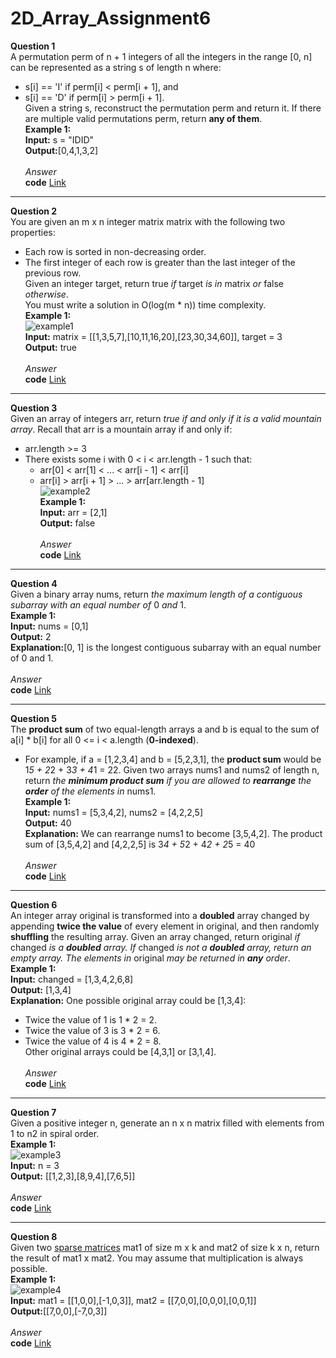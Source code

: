 # 2D_Array_Assignment6
**Question 1**<br>
A permutation perm of n + 1 integers of all the integers in the range [0, n] can be represented as a string s of length n where:<br>
- s[i] == 'I' if perm[i] < perm[i + 1], and<br>
- s[i] == 'D' if perm[i] > perm[i + 1].<br>
Given a string s, reconstruct the permutation perm and return it. If there are multiple valid permutations perm, return **any of them**.<br>
**Example 1:**<br>
**Input:** s = "IDID"<br>
**Output:**[0,4,1,3,2]<br><br>
*Answer*<br>
**code** [Link]()<br>
*********************************************************************************************************************************
**Question 2**<br>
You are given an m x n integer matrix matrix with the following two properties:<br>
- Each row is sorted in non-decreasing order.<br>
- The first integer of each row is greater than the last integer of the previous row.<br>
Given an integer target, return true *if* target *is in* matrix *or* false *otherwise*.<br>
You must write a solution in O(log(m * n)) time complexity.<br>
**Example 1:**<br>
![example1]()<br>
**Input:** matrix = [[1,3,5,7],[10,11,16,20],[23,30,34,60]], target = 3<br>
**Output:** true<br><br>
*Answer*<br>
**code** [Link]()<br>
*********************************************************************************************************************************
**Question 3**<br>
Given an array of integers arr, return *true if and only if it is a valid mountain array*.
Recall that arr is a mountain array if and only if:<br>
- arr.length >= 3<br>
- There exists some i with 0 < i < arr.length - 1 such that:<br>
    - arr[0] < arr[1] < ... < arr[i - 1] < arr[i]<br>
    - arr[i] > arr[i + 1] > ... > arr[arr.length - 1]<br>
 ![example2]()<br>
 **Example 1:**<br>
**Input:** arr = [2,1]<br>
**Output:** false<br><br>
*Answer*<br>
**code** [Link]()<br>
*********************************************************************************************************************************
**Question 4**<br>
Given a binary array nums, return *the maximum length of a contiguous subarray with an equal number of* 0 *and* 1.<br>
**Example 1:**<br>
**Input:** nums = [0,1]<br>
**Output:** 2<br>
**Explanation:**[0, 1] is the longest contiguous subarray with an equal number of 0 and 1.<br><br>
*Answer*<br>
**code** [Link]()<br>
*********************************************************************************************************************************
**Question 5**<br>
The **product sum** of two equal-length arrays a and b is equal to the sum of a[i] * b[i] for all 0 <= i < a.length (**0-indexed**).
- For example, if a = [1,2,3,4] and b = [5,2,3,1], the **product sum** would be 1*5 + 2*2 + 3*3 + 4*1 = 22.
Given two arrays nums1 and nums2 of length n, return *the **minimum product sum** if you are allowed to **rearrange** the **order** of the elements in* nums1.<br>
**Example 1:**<br>
**Input:** nums1 = [5,3,4,2], nums2 = [4,2,2,5]<br>
**Output:** 40<br>
**Explanation:** We can rearrange nums1 to become [3,5,4,2]. The product sum of [3,5,4,2] and [4,2,2,5] is 3*4 + 5*2 + 4*2 + 2*5 = 40<br><br>
*Answer*<br>
**code** [Link]()<br>
*********************************************************************************************************************************
**Question 6**<br>
An integer array original is transformed into a **doubled** array changed by appending **twice the value** of every element in original, and then randomly **shuffling** the resulting array.
Given an array changed, return original *if* changed *is a **doubled** array. If* changed *is not a **doubled** array, return an empty array. The elements in* original *may be returned in **any** order*.<br>
**Example 1:**<br>
**Input:** changed = [1,3,4,2,6,8]<br>
**Output:** [1,3,4]<br>
**Explanation:** One possible original array could be [1,3,4]:<br>
- Twice the value of 1 is 1 * 2 = 2.<br>
- Twice the value of 3 is 3 * 2 = 6.<br>
- Twice the value of 4 is 4 * 2 = 8.<br>
Other original arrays could be [4,3,1] or [3,1,4].<br><br>
*Answer*<br>
**code** [Link]()<br>
*********************************************************************************************************************************
**Question 7**<br>
Given a positive integer n, generate an n x n matrix filled with elements from 1 to n2 in spiral order.<br>
**Example 1:**<br>
![example3]()<br>
**Input:** n = 3<br>
**Output:** [[1,2,3],[8,9,4],[7,6,5]]<br><br>
*Answer*<br>
**code** [Link]()<br>
*********************************************************************************************************************************
**Question 8**<br>
Given two [sparse matrices](https://en.wikipedia.org/wiki/Sparse_matrix) mat1 of size m x k and mat2 of size k x n, return the result of mat1 x mat2. You may assume that multiplication is always possible.<br>
**Example 1:**<br>
![example4]()<br>
**Input:** mat1 = [[1,0,0],[-1,0,3]], mat2 = [[7,0,0],[0,0,0],[0,0,1]]<br>
**Output:**[[7,0,0],[-7,0,3]]<br><br>
*Answer*<br>
**code** [Link]()<br>
